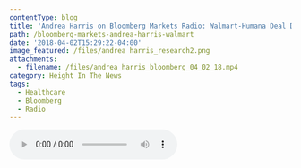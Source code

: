 ```yaml
---
contentType: blog
title: 'Andrea Harris on Bloomberg Markets Radio: Walmart-Humana Deal Discussion'
path: /bloomberg-markets-andrea-harris-walmart
date: '2018-04-02T15:29:22-04:00'
image_featured: /files/andrea harris_research2.png
attachments:
  - filename: /files/andrea_harris_bloomberg_04_02_18.mp4
category: Height In The News
tags:
  - Healthcare
  - Bloomberg
  - Radio
---
```

<audio controls>

  <source src="/files/andrea_harris_bloomberg_04_02_18.mp4" type="audio/ogg">

  <source src="/files/andrea_harris_bloomberg_04_02_18.mp4" type="audio/mpeg">

Your browser does not support the audio element.

</audio>

